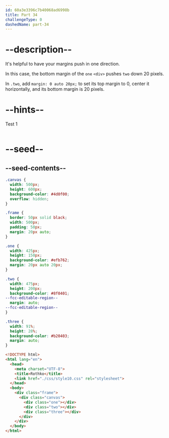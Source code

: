 ```yaml
---
id: 60a3e3396c7b40068ad6998b
title: Part 34
challengeType: 0
dashedName: part-34
---
```


# --description--

It's helpful to have your margins push in one direction.

In this case, the bottom margin of the `one` `<div>` pushes `two` down 20 pixels.

In `.two`, add `margin: 0 auto 20px;` to set its top margin to 0, center it horizontally, and its bottom margin is 20 pixels.

# --hints--

Test 1

```js

```

# --seed--

## --seed-contents--

```css
.canvas {
  width: 500px;
  height: 600px;
  background-color: #4d0f00;
  overflow: hidden;
}

.frame {
  border: 50px solid black;
  width: 500px;
  padding: 50px;
  margin: 20px auto;
}

.one {
  width: 425px;
  height: 150px;
  background-color: #efb762;
  margin: 20px auto 20px;
}

.two {
  width: 475px;
  height: 200px;
  background-color: #8f0401;
--fcc-editable-region--
  margin: auto;
--fcc-editable-region--
}

.three {
  width: 91%;
  height: 28%;
  background-color: #b20403;
  margin: auto;
}
```

```html
<!DOCTYPE html>
<html lang="en">
  <head>
    <meta charset="UTF-8">
    <title>Rothko</title>
    <link href="./css/style10.css" rel="stylesheet">
  </head>
  <body>
    <div class="frame">
      <div class="canvas">
        <div class="one"></div>
        <div class="two"></div>
        <div class="three"></div>
      </div>
    </div>
  </body>
</html>
```
